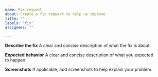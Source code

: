 ```yaml
---
name: Fix request
about: Create a fix request to help us improve
title: ""
labels: "fix"
assignees: ""

---
```


**Describe the fix**
A clear and concise description of what the fix is about.

**Expected behavior**
A clear and concise description of what you expected to happen.

**Screenshots**
If applicable, add screenshots to help explain your problem.
